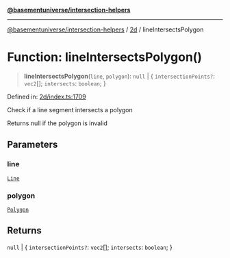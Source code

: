 [**@basementuniverse/intersection-helpers**](../../README.md)

***

[@basementuniverse/intersection-helpers](../../README.md) / [2d](../README.md) / lineIntersectsPolygon

# Function: lineIntersectsPolygon()

> **lineIntersectsPolygon**(`line`, `polygon`): `null` \| \{ `intersectionPoints?`: `vec2`[]; `intersects`: `boolean`; \}

Defined in: [2d/index.ts:1709](https://github.com/basementuniverse/intersection-helpers/blob/39011b43f2fd5dca5c24f1c152bb983bef87ec23/src/2d/index.ts#L1709)

Check if a line segment intersects a polygon

Returns null if the polygon is invalid

## Parameters

### line

[`Line`](../types/type-aliases/Line.md)

### polygon

[`Polygon`](../types/type-aliases/Polygon.md)

## Returns

`null` \| \{ `intersectionPoints?`: `vec2`[]; `intersects`: `boolean`; \}
